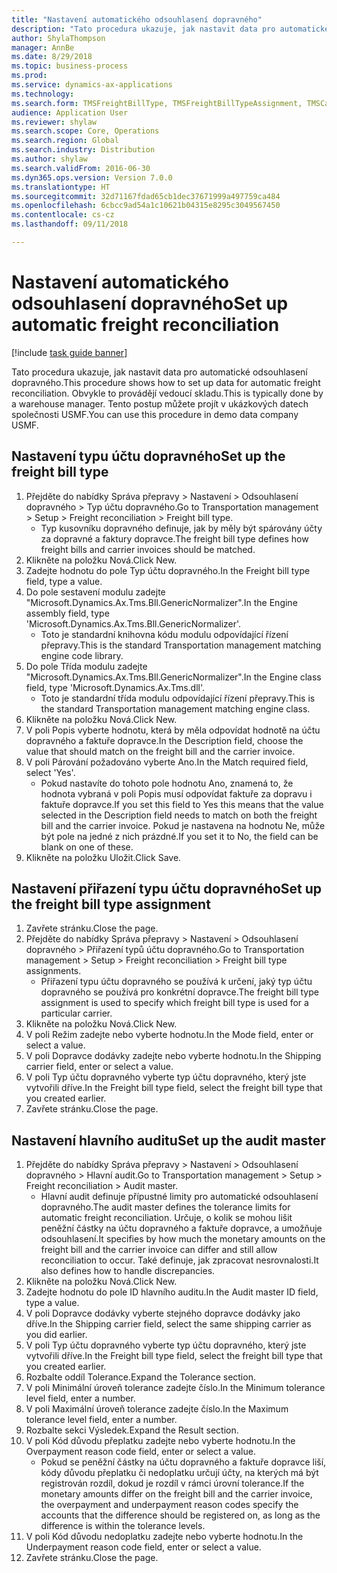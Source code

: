 ```yaml
--- 
title: "Nastavení automatického odsouhlasení dopravného"
description: "Tato procedura ukazuje, jak nastavit data pro automatické odsouhlasení dopravného."
author: ShylaThompson
manager: AnnBe
ms.date: 8/29/2018
ms.topic: business-process
ms.prod: 
ms.service: dynamics-ax-applications
ms.technology: 
ms.search.form: TMSFreightBillType, TMSFreightBillTypeAssignment, TMSCarrierCodeLookup, DefaultDashboard, TMSAuditMaster
audience: Application User
ms.reviewer: shylaw
ms.search.scope: Core, Operations
ms.search.region: Global
ms.search.industry: Distribution
ms.author: shylaw
ms.search.validFrom: 2016-06-30
ms.dyn365.ops.version: Version 7.0.0
ms.translationtype: HT
ms.sourcegitcommit: 32d71167fdad65cb1dec37671999a497759ca484
ms.openlocfilehash: 6cbcc9ad54a1c10621b04315e8295c3049567450
ms.contentlocale: cs-cz
ms.lasthandoff: 09/11/2018

---
```

# <a name="set-up-automatic-freight-reconciliation"></a><span data-ttu-id="6506a-103">Nastavení automatického odsouhlasení dopravného</span><span class="sxs-lookup"><span data-stu-id="6506a-103">Set up automatic freight reconciliation</span></span>

[!include [task guide banner](../../includes/task-guide-banner.md)]

<span data-ttu-id="6506a-104">Tato procedura ukazuje, jak nastavit data pro automatické odsouhlasení dopravného.</span><span class="sxs-lookup"><span data-stu-id="6506a-104">This procedure shows how to set up data for automatic freight reconciliation.</span></span> <span data-ttu-id="6506a-105">Obvykle to provádějí vedoucí skladu.</span><span class="sxs-lookup"><span data-stu-id="6506a-105">This is typically done by a warehouse manager.</span></span> <span data-ttu-id="6506a-106">Tento postup můžete projít v ukázkových datech společnosti USMF.</span><span class="sxs-lookup"><span data-stu-id="6506a-106">You can use this procedure in demo data company USMF.</span></span>


## <a name="set-up-the-freight-bill-type"></a><span data-ttu-id="6506a-107">Nastavení typu účtu dopravného</span><span class="sxs-lookup"><span data-stu-id="6506a-107">Set up the freight bill type</span></span>
1. <span data-ttu-id="6506a-108">Přejděte do nabídky Správa přepravy > Nastavení > Odsouhlasení dopravného > Typ účtu dopravného.</span><span class="sxs-lookup"><span data-stu-id="6506a-108">Go to Transportation management > Setup > Freight reconciliation > Freight bill type.</span></span>
    * <span data-ttu-id="6506a-109">Typ kusovníku dopravného definuje, jak by měly být spárovány účty za dopravné a faktury dopravce.</span><span class="sxs-lookup"><span data-stu-id="6506a-109">The freight bill type defines how freight bills and carrier invoices  should be matched.</span></span>  
2. <span data-ttu-id="6506a-110">Klikněte na položku Nová.</span><span class="sxs-lookup"><span data-stu-id="6506a-110">Click New.</span></span>
3. <span data-ttu-id="6506a-111">Zadejte hodnotu do pole Typ účtu dopravného.</span><span class="sxs-lookup"><span data-stu-id="6506a-111">In the Freight bill type field, type a value.</span></span>
4. <span data-ttu-id="6506a-112">Do pole sestavení modulu zadejte "Microsoft.Dynamics.Ax.Tms.Bll.GenericNormalizer".</span><span class="sxs-lookup"><span data-stu-id="6506a-112">In the Engine assembly field, type 'Microsoft.Dynamics.Ax.Tms.Bll.GenericNormalizer'.</span></span>
    * <span data-ttu-id="6506a-113">Toto je standardní knihovna kódu modulu odpovídající řízení přepravy.</span><span class="sxs-lookup"><span data-stu-id="6506a-113">This is the standard Transportation management matching engine code library.</span></span>  
5. <span data-ttu-id="6506a-114">Do pole Třída modulu zadejte "Microsoft.Dynamics.Ax.Tms.Bll.GenericNormalizer".</span><span class="sxs-lookup"><span data-stu-id="6506a-114">In the Engine class field, type 'Microsoft.Dynamics.Ax.Tms.dll'.</span></span>
    * <span data-ttu-id="6506a-115">Toto je standardní třída modulu odpovídající řízení přepravy.</span><span class="sxs-lookup"><span data-stu-id="6506a-115">This is the standard Transportation management matching engine class.</span></span>  
6. <span data-ttu-id="6506a-116">Klikněte na položku Nová.</span><span class="sxs-lookup"><span data-stu-id="6506a-116">Click New.</span></span>
7. <span data-ttu-id="6506a-117">V poli Popis vyberte hodnotu, která by měla odpovídat hodnotě na účtu dopravného a faktuře dopravce.</span><span class="sxs-lookup"><span data-stu-id="6506a-117">In the Description field, choose the value that should match on the freight bill and the carrier invoice.</span></span>  
8. <span data-ttu-id="6506a-118">V poli Párování požadováno vyberte Ano.</span><span class="sxs-lookup"><span data-stu-id="6506a-118">In the Match required field, select 'Yes'.</span></span>
    * <span data-ttu-id="6506a-119">Pokud nastavíte do tohoto pole hodnotu Ano, znamená to, že hodnota vybraná v poli Popis musí odpovídat faktuře za dopravu i faktuře dopravce.</span><span class="sxs-lookup"><span data-stu-id="6506a-119">If you set this field to Yes this means that the value selected in the Description field needs to match on both the freight bill and the carrier invoice.</span></span> <span data-ttu-id="6506a-120">Pokud je nastavena na hodnotu Ne, může být pole na jedné z nich prázdné.</span><span class="sxs-lookup"><span data-stu-id="6506a-120">If you set it to No, the field can be blank on one of these.</span></span>  
9. <span data-ttu-id="6506a-121">Klikněte na položku Uložit.</span><span class="sxs-lookup"><span data-stu-id="6506a-121">Click Save.</span></span>

## <a name="set-up-the-freight-bill-type-assignment"></a><span data-ttu-id="6506a-122">Nastavení přiřazení typu účtu dopravného</span><span class="sxs-lookup"><span data-stu-id="6506a-122">Set up the freight bill type assignment</span></span>
1. <span data-ttu-id="6506a-123">Zavřete stránku.</span><span class="sxs-lookup"><span data-stu-id="6506a-123">Close the page.</span></span>
2. <span data-ttu-id="6506a-124">Přejděte do nabídky Správa přepravy > Nastavení > Odsouhlasení dopravného > Přiřazení typů účtu dopravného.</span><span class="sxs-lookup"><span data-stu-id="6506a-124">Go to Transportation management > Setup > Freight reconciliation > Freight bill type assignments.</span></span>
    * <span data-ttu-id="6506a-125">Přiřazení typu účtu dopravného se používá k určení, jaký typ účtu dopravného se používá pro konkrétní dopravce.</span><span class="sxs-lookup"><span data-stu-id="6506a-125">The freight bill type assignment is used to specify which freight bill type is used for a particular carrier.</span></span>   
3. <span data-ttu-id="6506a-126">Klikněte na položku Nová.</span><span class="sxs-lookup"><span data-stu-id="6506a-126">Click New.</span></span>
4. <span data-ttu-id="6506a-127">V poli Režim zadejte nebo vyberte hodnotu.</span><span class="sxs-lookup"><span data-stu-id="6506a-127">In the Mode field, enter or select a value.</span></span>
5. <span data-ttu-id="6506a-128">V poli Dopravce dodávky zadejte nebo vyberte hodnotu.</span><span class="sxs-lookup"><span data-stu-id="6506a-128">In the Shipping carrier field, enter or select a value.</span></span>
6. <span data-ttu-id="6506a-129">V poli Typ účtu dopravného vyberte typ účtu dopravného, který jste vytvořili dříve.</span><span class="sxs-lookup"><span data-stu-id="6506a-129">In the Freight bill type field, select the freight bill type that you created earlier.</span></span>
7. <span data-ttu-id="6506a-130">Zavřete stránku.</span><span class="sxs-lookup"><span data-stu-id="6506a-130">Close the page.</span></span>

## <a name="set-up-the-audit-master"></a><span data-ttu-id="6506a-131">Nastavení hlavního auditu</span><span class="sxs-lookup"><span data-stu-id="6506a-131">Set up the audit master</span></span>
1. <span data-ttu-id="6506a-132">Přejděte do nabídky Správa přepravy > Nastavení > Odsouhlasení dopravného > Hlavní audit.</span><span class="sxs-lookup"><span data-stu-id="6506a-132">Go to Transportation management > Setup > Freight reconciliation > Audit master.</span></span>
    * <span data-ttu-id="6506a-133">Hlavní audit definuje přípustné limity pro automatické odsouhlasení dopravného.</span><span class="sxs-lookup"><span data-stu-id="6506a-133">The audit master defines the tolerance limits for automatic freight reconciliation.</span></span> <span data-ttu-id="6506a-134">Určuje, o kolik se mohou lišit peněžní částky na účtu dopravného a faktuře dopravce, a umožňuje odsouhlasení.</span><span class="sxs-lookup"><span data-stu-id="6506a-134">It specifies by how much the monetary amounts on the freight bill and the carrier invoice can differ and still allow reconciliation to occur.</span></span> <span data-ttu-id="6506a-135">Také definuje, jak zpracovat nesrovnalosti.</span><span class="sxs-lookup"><span data-stu-id="6506a-135">It also defines how to handle discrepancies.</span></span>  
2. <span data-ttu-id="6506a-136">Klikněte na položku Nová.</span><span class="sxs-lookup"><span data-stu-id="6506a-136">Click New.</span></span>
3. <span data-ttu-id="6506a-137">Zadejte hodnotu do pole ID hlavního auditu.</span><span class="sxs-lookup"><span data-stu-id="6506a-137">In the Audit master ID field, type a value.</span></span>
4. <span data-ttu-id="6506a-138">V poli Dopravce dodávky vyberte stejného dopravce dodávky jako dříve.</span><span class="sxs-lookup"><span data-stu-id="6506a-138">In the Shipping carrier  field, select the same shipping carrier as you did earlier.</span></span>
5. <span data-ttu-id="6506a-139">V poli Typ účtu dopravného vyberte typ účtu dopravného, který jste vytvořili dříve.</span><span class="sxs-lookup"><span data-stu-id="6506a-139">In the Freight bill type field, select the freight bill type that you created earlier.</span></span>
6. <span data-ttu-id="6506a-140">Rozbalte oddíl Tolerance.</span><span class="sxs-lookup"><span data-stu-id="6506a-140">Expand the Tolerance section.</span></span>
7. <span data-ttu-id="6506a-141">V poli Minimální úroveň tolerance zadejte číslo.</span><span class="sxs-lookup"><span data-stu-id="6506a-141">In the Minimum tolerance level field, enter a number.</span></span>
8. <span data-ttu-id="6506a-142">V poli Maximální úroveň tolerance zadejte číslo.</span><span class="sxs-lookup"><span data-stu-id="6506a-142">In the Maximum tolerance level field, enter a number.</span></span>
9. <span data-ttu-id="6506a-143">Rozbalte sekci Výsledek.</span><span class="sxs-lookup"><span data-stu-id="6506a-143">Expand the Result section.</span></span>
10. <span data-ttu-id="6506a-144">V poli Kód důvodu přeplatku zadejte nebo vyberte hodnotu.</span><span class="sxs-lookup"><span data-stu-id="6506a-144">In the Overpayment reason code field, enter or select a value.</span></span>
    * <span data-ttu-id="6506a-145">Pokud se peněžní částky na účtu dopravného a faktuře dopravce liší, kódy důvodu přeplatku či nedoplatku určují účty, na kterých má být registrován rozdíl, dokud je rozdíl v rámci úrovní tolerance.</span><span class="sxs-lookup"><span data-stu-id="6506a-145">If the monetary amounts differ on the freight bill and the carrier invoice, the overpayment and underpayment reason codes specify the accounts that the difference should be registered on, as long as the difference is within the tolerance levels.</span></span>  
11. <span data-ttu-id="6506a-146">V poli Kód důvodu nedoplatku zadejte nebo vyberte hodnotu.</span><span class="sxs-lookup"><span data-stu-id="6506a-146">In the Underpayment reason code field, enter or select a value.</span></span>
12. <span data-ttu-id="6506a-147">Zavřete stránku.</span><span class="sxs-lookup"><span data-stu-id="6506a-147">Close the page.</span></span>


